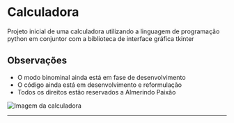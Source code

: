 # Calculadora
 Projeto inicial de uma calculadora utilizando a linguagem de programação python em conjuntor com a biblioteca de interface gráfica tkinter
 
## Observações
* O modo binominal ainda está em fase de desenvolvimento
* O código ainda está em desenvolvimento e reformulação
* Todos os direitos estão reservados a Almerindo Paixão

![Imagem da calculadora]("https://github.com/almerindopaixao/Calculadora/blob/master/img/foto_calculadora.PNG?raw=true")

***
